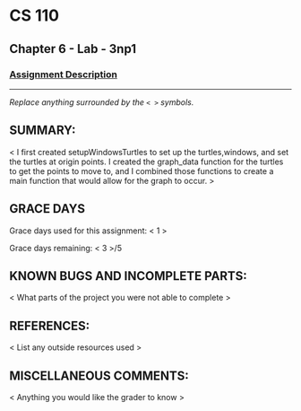 # CS 110
## Chapter 6 - Lab - 3np1

### [Assignment Description](https://docs.google.com/document/d/1k8qs8vIsvlLiU3KX9Uql6LjVPWp0CBAjo_oArBhH2k4/edit?usp=sharing)

***

_Replace anything surrounded by the `< >` symbols._

## SUMMARY:
 < I first created setupWindowsTurtles to set up the turtles,windows, and set the turtles at origin points. I created the graph_data function for the turtles to get the points to move to, and I combined those functions to create a main function that would allow for the graph to occur. >

## GRACE DAYS
Grace days used for this assignment: < 1 >

Grace days remaining: < 3 >/5

## KNOWN BUGS AND INCOMPLETE PARTS:
 < What parts of the project you were not able to complete >

## REFERENCES:
 < List any outside resources used >

## MISCELLANEOUS COMMENTS:
 < Anything you would like the grader to know >
